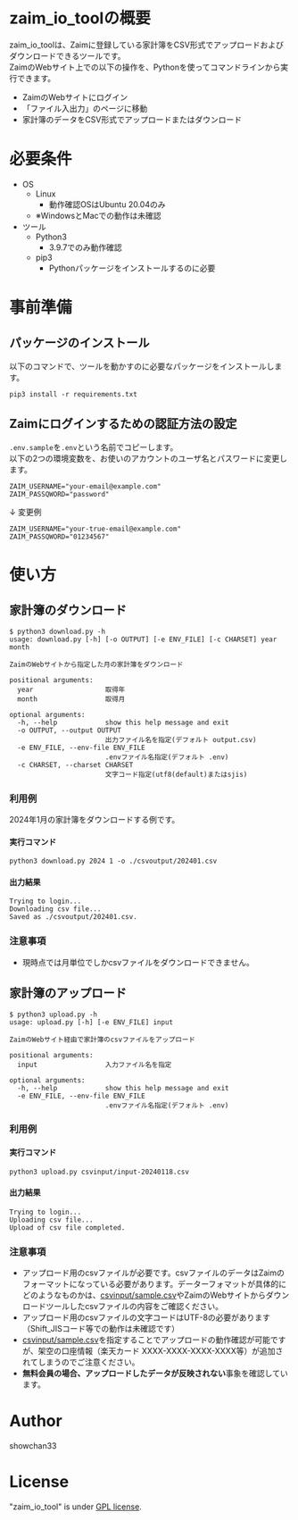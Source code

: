 # zaim_io_toolの概要

zaim_io_toolは、Zaimに登録している家計簿をCSV形式でアップロードおよびダウンロードできるツールです。<br>
ZaimのWebサイト上での以下の操作を、Pythonを使ってコマンドラインから実行できます。

* ZaimのWebサイトにログイン
* 「ファイル入出力」のページに移動
* 家計簿のデータをCSV形式でアップロードまたはダウンロード

# 必要条件

* OS
    * Linux
        * 動作確認OSはUbuntu 20.04のみ
    * ※WindowsとMacでの動作は未確認
* ツール
    * Python3
        * 3.9.7でのみ動作確認
    * pip3
        * Pythonパッケージをインストールするのに必要

# 事前準備

## パッケージのインストール

以下のコマンドで、ツールを動かすのに必要なパッケージをインストールします。

```
pip3 install -r requirements.txt
```

## Zaimにログインするための認証方法の設定

``.env.sample``を``.env``という名前でコピーします。<br>
以下の2つの環境変数を、お使いのアカウントのユーザ名とパスワードに変更します。

```shell:.env
ZAIM_USERNAME="your-email@example.com"
ZAIM_PASSQWORD="password"
```
↓ 変更例
```shell:.env
ZAIM_USERNAME="your-true-email@example.com"
ZAIM_PASSQWORD="01234567"
```

# 使い方

## 家計簿のダウンロード

```
$ python3 download.py -h
usage: download.py [-h] [-o OUTPUT] [-e ENV_FILE] [-c CHARSET] year month

ZaimのWebサイトから指定した月の家計簿をダウンロード

positional arguments:
  year                  取得年
  month                 取得月

optional arguments:
  -h, --help            show this help message and exit
  -o OUTPUT, --output OUTPUT
                        出力ファイル名を指定(デフォルト output.csv)
  -e ENV_FILE, --env-file ENV_FILE
                        .envファイル名指定(デフォルト .env)
  -c CHARSET, --charset CHARSET
                        文字コード指定(utf8(default)またはsjis)
```
### 利用例
2024年1月の家計簿をダウンロードする例です。
#### 実行コマンド
```
python3 download.py 2024 1 -o ./csvoutput/202401.csv
```
#### 出力結果
```
Trying to login...
Downloading csv file...
Saved as ./csvoutput/202401.csv.
```

### 注意事項
* 現時点では月単位でしかcsvファイルをダウンロードできません。

## 家計簿のアップロード

```
$ python3 upload.py -h
usage: upload.py [-h] [-e ENV_FILE] input

ZaimのWebサイト経由で家計簿のcsvファイルをアップロード

positional arguments:
  input                 入力ファイル名を指定

optional arguments:
  -h, --help            show this help message and exit
  -e ENV_FILE, --env-file ENV_FILE
                        .envファイル名指定(デフォルト .env)
```
### 利用例

#### 実行コマンド
```
python3 upload.py csvinput/input-20240118.csv
```
#### 出力結果
```
Trying to login...
Uploading csv file...
Upload of csv file completed.
```

### 注意事項
* アップロード用のcsvファイルが必要です。csvファイルのデータはZaimのフォーマットになっている必要があります。データーフォマットが具体的にどのようなものかは、[csvinput/sample.csv](csvinput/sample.csv)やZaimのWebサイトからダウンロードツールしたcsvファイルの内容をご確認ください。
* アップロード用のcsvファイルの文字コードはUTF-8の必要があります（Shift_JISコード等での動作は未確認です）
* [csvinput/sample.csv](csvinput/sample.csv)を指定することでアップロードの動作確認が可能ですが、架空の口座情報（楽天カード XXXX-XXXX-XXXX-XXXX等）が追加されてしまうのでご注意ください。
* **無料会員の場合、アップロードしたデータが反映されない**事象を確認しています。

# Author
showchan33

# License
"zaim_io_tool" is under [GPL license](https://www.gnu.org/licenses/licenses.en.html).
